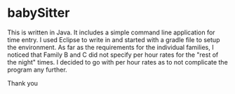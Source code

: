 # babySitter

This is written in Java. It includes a simple command line application for time entry. I used Eclipse to write in and started with a gradle file to setup the environment. As far as the requirements for the individual families, I noticed that Family B and C did not specify per hour rates for the "rest of the night" times. I decided to go with per hour rates as to not complicate the program any further. 

Thank you
